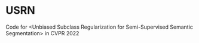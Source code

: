 # USRN
Code for &lt;Unbiased Subclass Regularization for Semi-Supervised Semantic Segmentation> in CVPR 2022
